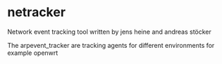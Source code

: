 # netracker
Network event tracking tool written by jens heine and andreas stöcker

The arpevent_tracker are tracking agents for different environments for example openwrt
